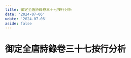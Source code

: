 ```yaml
---
title: 御定全唐詩錄卷三十七按行分析
date: '2024-07-06'
udate: '2024-07-06'
aside: false
---
```

# 御定全唐詩錄卷三十七按行分析

<LinePage :list="lines" :chapternum="37" />

<script setup>
const chapter = '卷三十七';
import lines from '/data/qtsl/卷三十七/lines.json'
</script>
